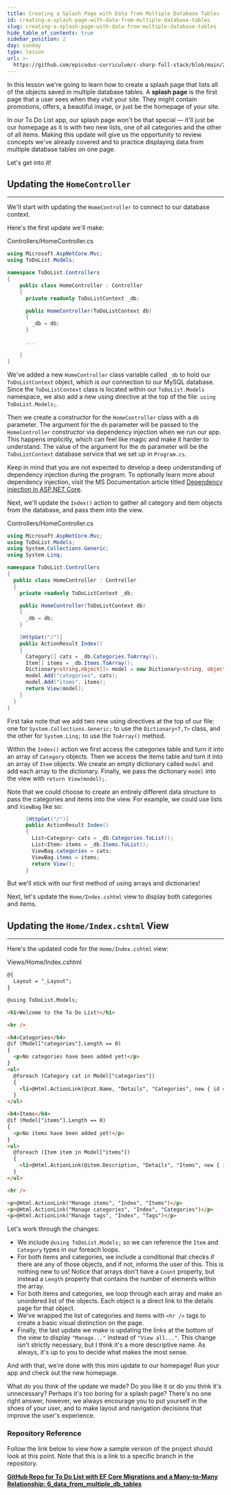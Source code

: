 ```yaml
---
title: Creating a Splash Page with Data from Multiple Database Tables
id: creating-a-splash-page-with-data-from-multiple-database-tables
slug: creating-a-splash-page-with-data-from-multiple-database-tables
hide_table_of_contents: true
sidebar_position: 2
day: sunday
type: lesson
url: >-
  https://github.com/epicodus-curriculum/c-sharp-full-stack/blob/main/2a_displaying_data_from_multiple_db_tables.md
---
```


In this lesson we're going to learn how to create a splash page that lists all of the objects saved in multiple database tables. A **splash page** is the first page that a user sees when they visit your site. They might contain promotions, offers, a beautiful image, or just be the homepage of your site. 

In our To Do List app, our splash page won't be that special — it'll just be our homepage as it is with two new lists, one of all categories and the other of all items. Making this update will give us the opportunity to review concepts we've already covered and to practice displaying data from multiple database tables on one page.

Let's get into it!

## Updating the `HomeController`
---

We'll start with updating the `HomeController` to connect to our database context. 

Here's the first update we'll make:

<div class="filename">Controllers/HomeController.cs</div>

```csharp
using Microsoft.AspNetCore.Mvc;
using ToDoList.Models;

namespace ToDoList.Controllers
{
    public class HomeController : Controller
    {
      private readonly ToDoListContext _db;

      public HomeController(ToDoListContext db)
      {
        _db = db;
      }

      ...

    }
}
```

We've added a new `HomeController` class variable called `_db` to hold our `ToDoListContext` object, which is our connection to our MySQL database. Since the `ToDoListContext` class is located within our `ToDoList.Models` namespace, we also add a new using directive at the top of the file: `using ToDoList.Models;`.

Then we create a constructor for the `HomeController` class with a `db` parameter. The argument for the `db` parameter will be passed to the `HomeController` constructor via dependency injection when we run our app. This happens implicitly, which can feel like magic and make it harder to understand. The value of the argument for the `db` parameter will be the `ToDoListContext` database service that we set up in `Program.cs`.

Keep in mind that you are not expected to develop a deep understanding of dependency injection during the program. To optionally learn more about dependency injection, visit the MS Documentation article titled [Dependency injection in ASP.NET Core](https://learn.microsoft.com/en-us/aspnet/core/fundamentals/dependency-injection?view=aspnetcore-6.0).

Next, we'll update the `Index()` action to gather all category and item objects from the database, and pass them into the view. 

<div class="filename">Controllers/HomeController.cs</div>

```csharp
using Microsoft.AspNetCore.Mvc;
using ToDoList.Models;
using System.Collections.Generic;
using System.Linq;

namespace ToDoList.Controllers
{
  public class HomeController : Controller
  {
    private readonly ToDoListContext _db;

    public HomeController(ToDoListContext db)
    {
      _db = db;
    }

    [HttpGet("/")]
    public ActionResult Index()
    {
      Category[] cats = _db.Categories.ToArray();
      Item[] items = _db.Items.ToArray();
      Dictionary<string,object[]> model = new Dictionary<string, object[]>();
      model.Add("categories", cats);
      model.Add("items", items);
      return View(model);
    }
  }
}
```

First take note that we add two new using directives at the top of our file: one for `System.Collections.Generic;` to use the `Dictionary<T,T>` class, and the other for `System.Linq;` to use the `ToArray()` method.

Within the `Index()` action we first access the categories table and turn it into an array of `Category` objects. Then we access the items table and turn it into an array of `Item` objects. We create an empty dictionary called `model` and add each array to the dictionary. Finally, we pass the dictionary `model` into the view with `return View(model);`.

Note that we could choose to create an entirely different data structure to pass the categories and items into the view. For example, we could use lists and `ViewBag` like so:

```csharp
      [HttpGet("/")]
      public ActionResult Index()
      {
        List<Category> cats = _db.Categories.ToList();
        List<Item> items = _db.Items.ToList();
        ViewBag.categories = cats;
        ViewBag.items = items;
        return View();
      }
```

But we'll stick with our first method of using arrays and dictionaries!

Next, let's update the `Home/Index.cshtml` view to display both categories and items. 

## Updating the `Home/Index.cshtml` View
---

Here's the updated code for the `Home/Index.cshtml` view:

<div class="filename">Views/Home/Index.cshtml</div>

```html
@{
  Layout = "_Layout";
}

@using ToDoList.Models;

<h1>Welcome to the To Do List!</h1>

<hr />

<h4>Categories</h4>
@if (Model["categories"].Length == 0)
{
  <p>No categories have been added yet!</p>
} 
<ul>
  @foreach (Category cat in Model["categories"])
  {
    <li>@Html.ActionLink(@cat.Name, "Details", "Categories", new { id = @cat.CategoryId})</li>
  }
</ul>

<h4>Items</h4>
@if (Model["items"].Length == 0)
{
  <p>No items have been added yet!</p>
} 
<ul>
  @foreach (Item item in Model["items"])
  {
    <li>@Html.ActionLink(@item.Description, "Details", "Items", new { id = @item.ItemId})</li>
  }
</ul>

<hr />

<p>@Html.ActionLink("Manage items", "Index", "Items")</p> 
<p>@Html.ActionLink("Manage categories", "Index", "Categories")</p>
<p>@Html.ActionLink("Manage tags", "Index", "Tags")</p>
```

Let's work through the changes:

* We include `@using ToDoList.Models;` so we can reference the `Item` and `Category` types in our foreach loops.
* For both items and categories, we include a conditional that checks if there are any of those objects, and if not, informs the user of this. This is nothing new to us! Notice that arrays don't have a `Count` property, but instead a `Length` property that contains the number of elements within the array.  
* For both items and categories, we loop through each array and make an unordered list of the objects. Each object is a direct link to the details page for that object. 
* We've wrapped the list of categories and items with `<hr />` tags to create a basic visual distinction on the page.
* Finally, the last update we make is updating the links at the bottom of the view to display `"Manage..."` instead of `"View all..."`. This change isn't strictly necessary, but I think it's a more descriptive name. As always, it's up to you to decide what makes the most sense.

And with that, we're done with this mini update to our homepage! Run your app and check out the new homepage. 

What do you think of the update we made? Do you like it or do you think it's unnecessary? Perhaps it's too boring for a splash page? There's no one right answer, however, we always encourage you to put yourself in the shoes of your user, and to make layout and navigation decisions that improve the user's experience. 

### Repository Reference

Follow the link below to view how a sample version of the project should look at this point. Note that this is a link to a specific branch in the repository.

**[<i class="glyphicon glyphicon-folder-open"></i>  GitHub Repo for To Do List with EF Core Migrations and a Many-to-Many Relationship: 6\_data\_from\_multiple\_db\_tables](https://github.com/epicodus-lessons/section-4-to-do-list-with-many-to-many-csharp-net6/tree/6_data_from_multiple_db_tables)**